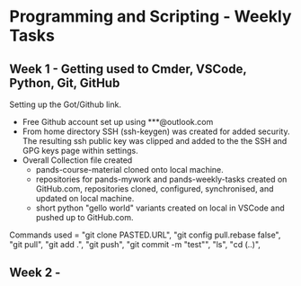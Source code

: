 # Programming and Scripting - Weekly Tasks

## Week 1 - Getting used to Cmder, VSCode, Python, Git, GitHub

Setting up the Got/Github link.
- Free Github account set up using ***@outlook.com
- From home directory SSH (ssh-keygen) was created for added security. The resulting ssh public key was clipped and added to the the SSH and GPG keys page within settings.
- Overall Collection file created
    - pands-course-material cloned onto local machine.
    - repositories for pands-mywork and pands-weekly-tasks created on GitHub.com, repositories cloned, configured, synchronised, and updated on local machine.
    - short python "gello world" variants created on local in VSCode and pushed up to GitHub.com.

Commands used = "git clone PASTED.URL", "git config pull.rebase false", "git pull", "git add .", "git push", "git commit -m "test"", "ls", "cd (..)", 

## Week 2 - 
